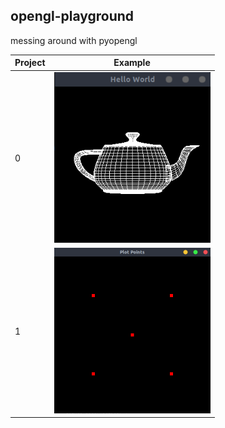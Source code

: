 opengl-playground
---
messing around with pyopengl

| Project | Example |
| ------- | :------:|
| 0 | <img src="resources/0.png" width="250"> |
| 1 | <img src="resources/1.png" width="250"> |
